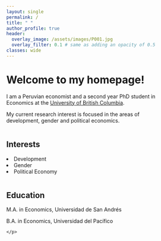 ```yaml
---
layout: single
permalink: /
title: " "
author_profile: true
header:
  overlay_image: /assets/images/P001.jpg
  overlay_filter: 0.1 # same as adding an opacity of 0.5 to a black background
classes: wide
---
```


# Welcome to my homepage! #
I am a Peruvian economist and a second year PhD student in Economics at the [University of British Columbia](https://www.ubc.ca/).

My current  research  interest is focused  in  the  areas  of  development, gender and  political economics.

<html>
<head>
<meta name="viewport" content="width=device-width, initial-scale=1">
<style>
* {
  box-sizing: border-box;
}

/* Create two unequal columns that floats next to each other */
.column {
  float: left;
  padding: 20px;
  height: 300px; /* Should be removed. Only for demonstration */
}

.left {
  width: 40%;
}

.right {
  width: 60%;
}

/* Clear floats after the columns */
.row:after {
  content: "";
  display: table;
  clear: both;
}
</style>
</head>
<body>

<div class="row">
  <div class="column">
    <h2>Interests</h2>
    <p>
     <li>Development</li>
     <li>Gender</li>
     <li>Political Economy</li>
    </p>
  </div>
  <div class="column">
    <h2>Education</h2>
    <p>
    <a href="https://udesa.edu.ar/"><i class="fas fa-fw fa-school zoom" style="font-size:24px;color:black" aria-hidden="true"></i></a> M.A. in Economics, Universidad de San Andrés
    </p>
    <p>
    <a href="https://www.up.edu.pe/en/"><i class="fas fa-fw fa-school zoom" style="font-size:24px;color:black" aria-hidden="true"></i></a> B.A. in Economics, Universidad del Pacífico

    </p>
 </div>
